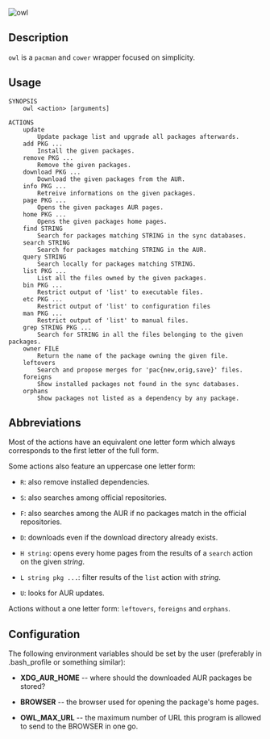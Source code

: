 ![owl](http://f.cl.ly/items/0G0U0U3E0q1r2t140g0h/owl.jpg)

## Description

`owl` is a `pacman` and `cower` wrapper focused on simplicity.

## Usage

    SYNOPSIS
        owl <action> [arguments]

    ACTIONS
        update
            Update package list and upgrade all packages afterwards.
        add PKG ...
            Install the given packages.
        remove PKG ...
            Remove the given packages.
        download PKG ...
            Download the given packages from the AUR.
        info PKG ...
            Retreive informations on the given packages.
        page PKG ...
            Opens the given packages AUR pages.
        home PKG ...
            Opens the given packages home pages.
        find STRING
            Search for packages matching STRING in the sync databases.
        search STRING
            Search for packages matching STRING in the AUR.
        query STRING
            Search locally for packages matching STRING.
        list PKG ...
            List all the files owned by the given packages.
        bin PKG ...
            Restrict output of 'list' to executable files.
        etc PKG ...
            Restrict output of 'list' to configuration files
        man PKG ...
            Restrict output of 'list' to manual files.
        grep STRING PKG ...
            Search for STRING in all the files belonging to the given packages.
        owner FILE
            Return the name of the package owning the given file.
        leftovers
            Search and propose merges for 'pac{new,orig,save}' files.
        foreigns
            Show installed packages not found in the sync databases.
        orphans
            Show packages not listed as a dependency by any package.

## Abbreviations

Most of the actions have an equivalent one letter form which always corresponds
to the first letter of the full form.

Some actions also feature an uppercase one letter form:

- `R`: also remove installed dependencies.

- `S`: also searches among official repositories.

- `F`: also searches among the AUR if no packages match in the official repositories.

- `D`: downloads even if the download directory already exists.

- `H string`: opens every home pages from the results of a `search` action on the given *string*.

- `L string pkg ...`: filter results of the `list` action with *string*.

- `U`: looks for AUR updates.

Actions without a one letter form: `leftovers`, `foreigns` and `orphans`.

## Configuration

The following environment variables should be set by the user (preferably in .bash_profile or something similar):

- **XDG_AUR_HOME** -- where should the downloaded AUR packages be stored?

- **BROWSER** -- the browser used for opening the package's home pages.

- **OWL_MAX_URL** -- the maximum number of URL this program is allowed to send to
  the BROWSER in one go.
